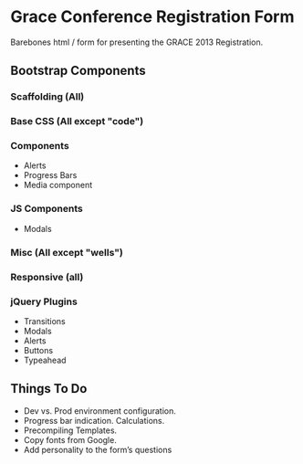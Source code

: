 # Grace Conference Registration Form
Barebones html / form for presenting the GRACE 2013 Registration.

## Bootstrap Components

### Scaffolding (All)
### Base CSS (All except "code")

### Components
* Alerts
* Progress Bars
* Media component

### JS Components
* Modals

### Misc (All except "wells")

### Responsive (all)

### jQuery Plugins
* Transitions
* Modals
* Alerts
* Buttons
* Typeahead

## Things To Do
* Dev vs. Prod environment configuration.
* Progress bar indication. Calculations.
* Precompiling Templates.
* Copy fonts from Google.
* Add personality to the form’s questions
